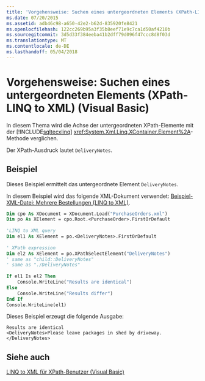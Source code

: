 ```yaml
---
title: 'Vorgehensweise: Suchen eines untergeordneten Elements (XPath-LINQ to XML) (Visual Basic)'
ms.date: 07/20/2015
ms.assetid: adb46c98-a650-42e2-b62d-835920fe8421
ms.openlocfilehash: 122cc269b95a3f35b8eef71e9c7ca1d50af4210b
ms.sourcegitcommit: 3d5d33f384eeba41b2dff79d096f47ccc8d8f03d
ms.translationtype: MT
ms.contentlocale: de-DE
ms.lasthandoff: 05/04/2018
---
```

# <a name="how-to-find-a-child-element-xpath-linq-to-xml-visual-basic"></a>Vorgehensweise: Suchen eines untergeordneten Elements (XPath-LINQ to XML) (Visual Basic)
In diesem Thema wird die Achse der untergeordneten XPath-Elemente mit der [!INCLUDE[sqltecxlinq](~/includes/sqltecxlinq-md.md)] <xref:System.Xml.Linq.XContainer.Element%2A>-Methode verglichen.  
  
 Der XPath-Ausdruck lautet `DeliveryNotes`.  
  
## <a name="example"></a>Beispiel  
 Dieses Beispiel ermittelt das untergeordnete Element `DeliveryNotes`.  
  
 In diesem Beispiel wird das folgende XML-Dokument verwendet: [Beispiel-XML-Datei: Mehrere Bestellungen (LINQ to XML)](../../../../visual-basic/programming-guide/concepts/linq/sample-xml-file-multiple-purchase-orders-linq-to-xml.md).  
  
```vb  
Dim cpo As XDocument = XDocument.Load("PurchaseOrders.xml")  
Dim po As XElement = cpo.Root.<PurchaseOrder>.FirstOrDefault  
  
'LINQ to XML query  
Dim el1 As XElement = po.<DeliveryNotes>.FirstOrDefault  
  
' XPath expression  
Dim el2 As XElement = po.XPathSelectElement("DeliveryNotes")  
' same as "child::DeliveryNotes"  
' same as "./DeliveryNotes"  
  
If el1 Is el2 Then  
    Console.WriteLine("Results are identical")  
Else  
    Console.WriteLine("Results differ")  
End If  
Console.WriteLine(el1)  
```  
  
 Dieses Beispiel erzeugt die folgende Ausgabe:  
  
```  
Results are identical  
<DeliveryNotes>Please leave packages in shed by driveway.</DeliveryNotes>  
```  
  
## <a name="see-also"></a>Siehe auch  
 [LINQ to XML für XPath-Benutzer (Visual Basic)](../../../../visual-basic/programming-guide/concepts/linq/linq-to-xml-for-xpath-users.md)
